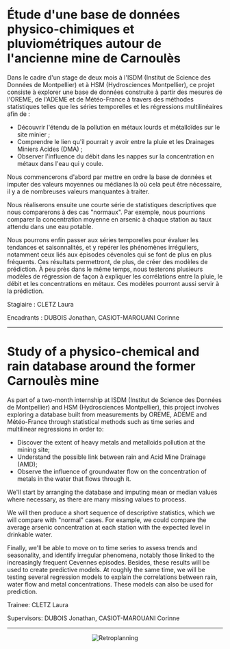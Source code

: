 # Étude d'une base de données physico-chimiques et pluviométriques autour de l'ancienne mine de Carnoulès

Dans le cadre d'un stage de deux mois à l'ISDM (Institut de Science des Données de Montpellier) et à HSM (Hydrosciences Montpellier), 
ce projet consiste à explorer une base de données construite à partir des mesures de l'OREME, de l'ADEME et de Météo-France à travers 
des méthodes statistiques telles que les séries temporelles et les régressions multilinéaires afin de :
- Découvrir l'étendu de la pollution en métaux lourds et métalloïdes sur le site minier ;
- Comprendre le lien qu'il pourrait y avoir entre la pluie et les Drainages Miniers Acides (DMA) ;
- Observer l'influence du débit dans les nappes sur la concentration en métaux dans l'eau qui y coule.

Nous commencerons d'abord par mettre en ordre la base de données et imputer des valeurs moyennes ou médianes 
là où cela peut être nécessaire, il y a de nombreuses valeurs manquantes à traiter.

Nous réaliserons ensuite une courte série de statistiques descriptives que nous comparerons à des cas "normaux". Par exemple,
nous pourrions comparer la concentration moyenne en arsenic à chaque station au taux attendu dans une eau potable.

Nous pourrons enfin passer aux séries temporelles pour évaluer les tendances et saisonnalités, et y repérer les phénomènes irréguliers,
notamment ceux liés aux épisodes cévenoles qui se font de plus en plus fréquents. Ces résultats permettront, de plus, de créer des modèles de prédiction.
À peu près dans le même temps, nous testerons plusieurs modèles de régression de façon à expliquer les corrélations entre la pluie, le débit et les concentrations
en métaux. Ces modèles pourront aussi servir à la prédiction.

Stagiaire :
CLETZ Laura

Encadrants :
DUBOIS Jonathan, CASIOT-MAROUANI Corinne

---

# Study of a physico-chemical and rain database around the former Carnoulès mine

As part of a two-month internship at ISDM (Institut de Science des Données de Montpellier) and HSM (Hydrosciences Montpellier), 
this project involves exploring a database built from measurements by OREME, ADEME and Météo-France through 
statistical methods such as time series and multilinear regressions in order to:
- Discover the extent of heavy metals and metalloids pollution at the mining site;
- Understand the possible link between rain and Acid Mine Drainage (AMD);
- Observe the influence of groundwater flow on the concentration of metals in the water that flows through it.

We'll start by arranging the database and imputing mean or median values 
where necessary, as there are many missing values to process.

We will then produce a short sequence of descriptive statistics, which we will compare with "normal" cases. For example,
we could compare the average arsenic concentration at each station with the expected level in drinkable water.

Finally, we'll be able to move on to time series to assess trends and seasonality, and identify irregular phenomena, notably those 
linked to the increasingly frequent Cevennes episodes. Besides, these results will be used to create predictive models.
At roughly the same time, we will be testing several regression models to explain the correlations between rain, water flow and
metal concentrations. These models can also be used for prediction.

Trainee:
CLETZ Laura

Supervisors:
DUBOIS Jonathan, CASIOT-MAROUANI Corinne

---

<div align="center">
  <img src="Réunions/retroplanning.png" alt="Retroplanning" />
</div>